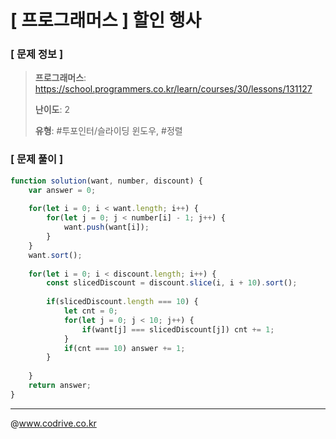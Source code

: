 # [ 프로그래머스 ] 할인 행사

### [ 문제 정보 ]
> **프로그래머스**: https://school.programmers.co.kr/learn/courses/30/lessons/131127
> 
> **난이도**: 2
>
> **유형**: #투포인터/슬라이딩 윈도우, #정렬


### [ 문제 풀이 ]
```JavaScript
function solution(want, number, discount) {
    var answer = 0;
    
    for(let i = 0; i < want.length; i++) {
        for(let j = 0; j < number[i] - 1; j++) {
            want.push(want[i]);
        }
    }
    want.sort();
    
    for(let i = 0; i < discount.length; i++) {
        const slicedDiscount = discount.slice(i, i + 10).sort();
        
        if(slicedDiscount.length === 10) {
            let cnt = 0;
            for(let j = 0; j < 10; j++) {
                if(want[j] === slicedDiscount[j]) cnt += 1;
            }
            if(cnt === 10) answer += 1;
        }
        
    }
    return answer;
}
```


---
@www.codrive.co.kr